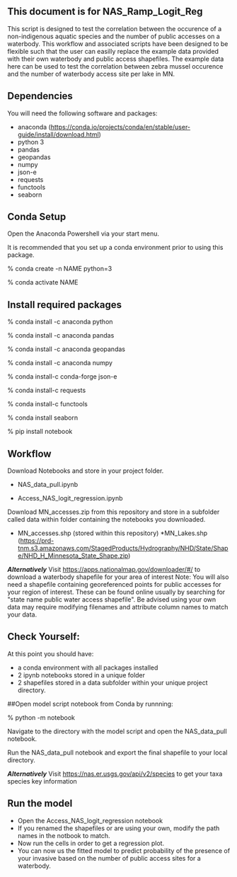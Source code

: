 ## This document is for NAS_Ramp_Logit_Reg

This script is designed to test the correlation between the occurence of a non-indigenous aquatic species and the number of public accesses on a waterbody. This workflow and associated scripts have been designed to be flexible such that the user can easilly replace the example data provided with their own waterbody and public access shapefiles. The example data here can be used to test the correlation between zebra mussel occurence and the number of waterbody access site per lake in MN.

## Dependencies
You will need the following software and packages:

* anaconda (https://conda.io/projects/conda/en/stable/user-guide/install/download.html)
* python 3
* pandas
* geopandas
* numpy
* json-e
* requests
* functools
* seaborn

## Conda Setup

Open the Anaconda Powershell via your start menu.

It is recommended that you set up a conda environment prior to using this package.

% conda create -n NAME python=3 
	
% conda activate NAME


## Install required packages
	
% conda install -c anaconda python
	
% conda install -c anaconda pandas
	
% conda install -c anaconda geopandas
	
% conda install -c anaconda numpy
	
% conda install-c conda-forge json-e
	
% conda install-c requests
	
% conda install-c functools

% conda install seaborn
	
% pip install notebook

## Workflow
Download Notebooks and store in your project folder.

* NAS_data_pull.ipynb

* Access_NAS_logit_regression.ipynb

Download MN_accesses.zip from this repository and store in a subfolder called data within folder containing the notebooks you downloaded.

* MN_accesses.shp (stored within this repository)
*MN_Lakes.shp (https://prd-tnm.s3.amazonaws.com/StagedProducts/Hydrography/NHD/State/Shape/NHD_H_Minnesota_State_Shape.zip)

***Alternatively***
Visit https://apps.nationalmap.gov/downloader/#/ to download a waterbody shapefile for your area of interest
Note: You will also need a shapefile containing georeferenced points for public accesses for your region of interest. These can be found online usually by searching for "state name public water access shapefile". Be advised using your own data may require modifying filenames and attribute column names to match your data.

## Check Yourself:
	
At this point you should have:
	
* a conda environment with all packages installed
* 2 ipynb notebooks stored in a unique folder
* 2 shapefiles stored in a data subfolder within your unique project directory.


##Open model script notebook from Conda by runnning:

% python -m notebook

Navigate to the directory with the model script and open the NAS_data_pull notebook.

Run the NAS_data_pull notebook and export the final shapefile to your local directory.

***Alternatively***
Visit https://nas.er.usgs.gov/api/v2/species to get your taxa species key information

## Run the model

* Open the Access_NAS_logit_regression notebook
* If you renamed the shapefiles or are using your own, modify the path names in the notbook to match.
* Now run the cells in order to get a regression plot.
* You can now us the fitted model to predict probability of the presence of your invasive based on the number of public access sites for a waterbody. 

